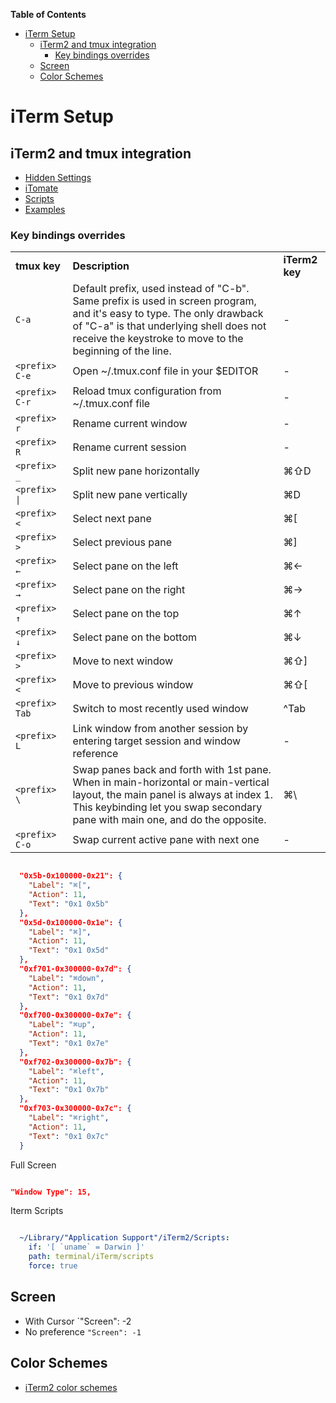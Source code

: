 <!-- START doctoc generated TOC please keep comment here to allow auto update -->
<!-- DON'T EDIT THIS SECTION, INSTEAD RE-RUN doctoc TO UPDATE -->
**Table of Contents**

- [iTerm Setup](#iterm-setup)
  - [iTerm2 and tmux integration](#iterm2-and-tmux-integration)
    - [Key bindings overrides](#key-bindings-overrides)
  - [Screen](#screen)
  - [Color Schemes](#color-schemes)

<!-- END doctoc generated TOC please keep comment here to allow auto update -->

# iTerm Setup

## iTerm2 and tmux integration

- [Hidden Settings](https://iterm2.com/documentation-hidden-settings.html)
- [iTomate](https://github.com/kamranahmedse/itomate)
- [Scripts](https://iterm2.com/python-api/tutorial/running.html#auto-run-scripts)
- [Examples](https://iterm2.com/python-api/examples/index.html#examples-index)

### Key bindings overrides

<table>
    <tr>
        <td nowrap><b>tmux key</b></td>
        <td><b>Description</b></td>
        <td><b>iTerm2 key</b></td>
    </tr>
    <tr>
        <td nowrap><code>C-a</code></td>
        <td>Default prefix, used instead of "C-b". Same prefix is used in screen program, and it's easy to type. The only drawback of "C-a" is that underlying shell does not receive the keystroke to move to the beginning of the line.
        </td>
        <td>-</td>
    </tr>
    <tr>
        <td nowrap><code>&lt;prefix&gt; C-e</code></td>
        <td>Open ~/.tmux.conf file in your $EDITOR</td>
        <td>-</td>
    </tr>
    <tr>
        <td><code>&lt;prefix&gt; C-r</code></td>
        <td>Reload tmux configuration from ~/.tmux.conf file</td>
        <td>-</td>
    </tr>
    <tr>
        <td><code>&lt;prefix&gt; r</code></td>
        <td>Rename current window</td>
        <td>-</td>
    </tr>
    <tr>
        <td><code>&lt;prefix&gt; R</code></td>
        <td>Rename current session</td>
        <td>-</td>
    </tr>
    <tr>
        <td><code>&lt;prefix&gt; _</code></td>
        <td>Split new pane horizontally</td>
        <td>⌘⇧D</td>
    </tr>
    <tr>
        <td><code>&lt;prefix&gt; |</code></td>
        <td>Split new pane vertically</td>
        <td>⌘D</td>
    </tr>
    <tr>
        <td><code>&lt;prefix&gt; &lt;</code></td>
        <td>Select next pane</td>
        <td>⌘[</td>
    </tr>
    <tr>
        <td><code>&lt;prefix&gt; &gt;</code></td>
        <td>Select previous pane</td>
        <td>⌘]</td>
    </tr>
    <tr>
        <td><code>&lt;prefix&gt; ←</code></td>
        <td>Select pane on the left</td>
        <td>⌘←</td>
    </tr>
    <tr>
        <td><code>&lt;prefix&gt; →</code></td>
        <td>Select pane on the right</td>
        <td>⌘→</td>
    </tr>
    <tr>
        <td><code>&lt;prefix&gt; ↑</code></td>
        <td>Select pane on the top</td>
        <td>⌘↑</td>
    </tr>
    <tr>
        <td><code>&lt;prefix&gt; ↓</code></td>
        <td>Select pane on the bottom</td>
        <td>⌘↓</td>
    </tr>
    <tr>
        <td><code>&lt;prefix&gt; &gt;</code></td>
        <td>Move to next window</td>
        <td>⌘⇧]</td>
    </tr>
    <tr>
        <td><code>&lt;prefix&gt; &lt;</code></td>
        <td>Move to previous window</td>
        <td>⌘⇧[</td>
    </tr>
    <tr>
        <td><code>&lt;prefix&gt; Tab</code></td>
        <td>Switch to most recently used window</td>
        <td>^Tab</td>
    </tr>
    <tr>
        <td><code>&lt;prefix&gt; L</code></td>
        <td>Link window from another session by entering target session and window reference</td>
        <td>-</td>
    </tr>
    <tr>
        <td><code>&lt;prefix&gt; \</code></td>
        <td>Swap panes back and forth with 1st pane. When in main-horizontal or main-vertical layout, the main panel is always at index 1. This keybinding let you swap secondary pane with main one, and do the opposite.</td>
        <td>⌘\</td>
    </tr>
    <tr>
        <td><code>&lt;prefix&gt; C-o</code></td>
        <td>Swap current active pane with next one</td>
        <td>-</td>
    </tr>
</table>

```json

  "0x5b-0x100000-0x21": {
    "Label": "⌘[",
    "Action": 11,
    "Text": "0x1 0x5b"
  },
  "0x5d-0x100000-0x1e": {
    "Label": "⌘]",
    "Action": 11,
    "Text": "0x1 0x5d"
  },
  "0xf701-0x300000-0x7d": {
    "Label": "⌘down",
    "Action": 11,
    "Text": "0x1 0x7d"
  },
  "0xf700-0x300000-0x7e": {
    "Label": "⌘up",
    "Action": 11,
    "Text": "0x1 0x7e"
  },
  "0xf702-0x300000-0x7b": {
    "Label": "⌘left",
    "Action": 11,
    "Text": "0x1 0x7b"
  },
  "0xf703-0x300000-0x7c": {
    "Label": "⌘right",
    "Action": 11,
    "Text": "0x1 0x7c"
  }

```

Full Screen
```json

"Window Type": 15,

```

Iterm Scripts

```yaml

  ~/Library/"Application Support"/iTerm2/Scripts:
    if: '[ `uname` = Darwin ]'
    path: terminal/iTerm/scripts
    force: true

```

## Screen

- With Cursor `"Screen": -2
- No preference `"Screen": -1`

## Color Schemes

- [iTerm2 color schemes](https://iterm2colorschemes.com/)
